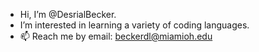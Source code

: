 -  Hi, I’m @DesrialBecker.
-  I’m interested in learning a variety of coding languages.
- 📫 Reach me by email: beckerdl@miamioh.edu

<!---
DesrialBecker/DesrialBecker is a ✨ special ✨ repository because its `README.md` (this file) appears on your GitHub profile.
You can click the Preview link to take a look at your changes.
--->
